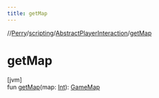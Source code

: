 ```yaml
---
title: getMap
---
```

//[Perry](../../../index.html)/[scripting](../index.html)/[AbstractPlayerInteraction](index.html)/[getMap](get-map.html)



# getMap



[jvm]\
fun [getMap](get-map.html)(map: [Int](https://kotlinlang.org/api/latest/jvm/stdlib/kotlin/-int/index.html)): [GameMap](../../server.maps/-game-map/index.html)




